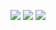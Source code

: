 <p align="center">
    <img src="http://github-profile-summary-cards.vercel.app/api/cards/profile-details?username=phwt&theme=transparent" />
    <img src="http://github-profile-summary-cards.vercel.app/api/cards/productive-time?username=phwt&theme=transparent&utcOffset=7" />
    <img src="http://github-profile-summary-cards.vercel.app/api/cards/stats?username=phwt&theme=transparent" />
</p>
